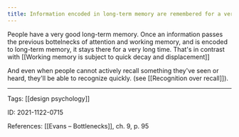 ```yaml
---
title: Information encoded in long-term memory are remembered for a very long time
---
```


People have a very good long-term memory. Once an information passes the previous bottelnecks of attention and working memory, and is encoded to long-term memory, it stays there for a very long time. That's in contrast with [[Working memory is subject to quick decay and displacement]]

And even when people cannot actively recall something they've seen or heard, they'll be able to recognize quickly. (see [[Recognition over recall]]).

---

Tags: [[design psychology]]

ID: 2021-1122-0715

References:
[[Evans – Bottlenecks]], ch. 9, p. 95

